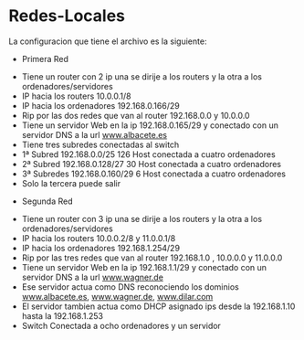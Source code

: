 # Redes-Locales
La configuracion que tiene el archivo es la siguiente:
- Primera Red
 * Tiene un router con 2 ip una se dirije a los routers y la otra a los ordenadores/servidores
 * IP hacia los routers 10.0.0.1/8
 * IP hacia los ordenadores 192.168.0.166/29
 * Rip por las dos redes que van al router 192.168.0.0 y 10.0.0.0
 * Tiene un servidor Web en la ip 192.168.0.165/29 y conectado con un servidor DNS a la url www.albacete.es
 * Tiene tres subredes conectadas al switch
 * 1ª Subred 192.168.0.0/25 126 Host conectada a cuatro ordenadores
 * 2ª Subred 192.168.0.128/27 30 Host conectada a cuatro ordenadores
 * 3ª Subredes 192.168.0.160/29 6 Host conectada a cuatro ordenadores
 * Solo la tercera puede salir

- Segunda Red
 * Tiene un router con 3 ip una se dirije a los routers y la otra a los ordenadores/servidores
 * IP hacia los routers 10.0.0.2/8 y 11.0.0.1/8
 * IP hacia los ordenadores 192.168.1.254/29
 * Rip por las tres redes que van al router 192.168.1.0 , 10.0.0.0 y 11.0.0.0
 * Tiene un servidor Web en la ip 192.168.1.1/29 y conectado con un servidor DNS a la url www.wagner.de
 * Ese servidor actua como DNS reconociendo los dominios www.albacete.es, www.wagner.de, www.dilar.com
 * El servidor tambien actua como DHCP asignado ips desde la 192.168.1.10 hasta la 192.168.1.253
 * Switch Conectada a ocho ordenadores y un servidor

